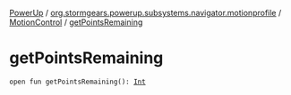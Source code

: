 [PowerUp](../../index.md) / [org.stormgears.powerup.subsystems.navigator.motionprofile](../index.md) / [MotionControl](index.md) / [getPointsRemaining](./get-points-remaining.md)

# getPointsRemaining

`open fun getPointsRemaining(): `[`Int`](https://kotlinlang.org/api/latest/jvm/stdlib/kotlin/-int/index.html)